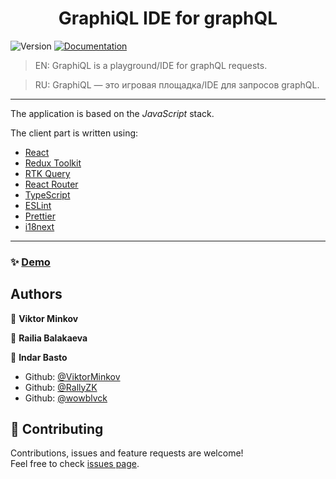<h1 align="center">GraphiQL IDE for graphQL</h1>
<p>
  <img alt="Version" src="https://img.shields.io/badge/version-1.0.0-blue.svg?cacheSeconds=2592000" />
  <a href="https://school-book-production.up.railway.app/api/docs" target="_blank">
    <img alt="Documentation" src="https://img.shields.io/badge/documentation-yes-brightgreen.svg" />
  </a>
</p>

> EN: GraphiQL is a playground/IDE for graphQL requests.

> RU: GraphiQL — это игровая площадка/IDE для запросов graphQL.

---
The application is based on the *JavaScript* stack.

The client part is written using:
- [React](https://reactjs.org/)
- [Redux Toolkit](https://redux-toolkit.js.org/)
- [RTK Query](https://redux-toolkit.js.org/rtk-query/overview)
- [React Router](https://github.com/remix-run/react-router#readme)
- [TypeScript](https://www.typescriptlang.org/)
- [ESLint](https://eslint.org/)
- [Prettier](https://prettier.io/)
- [i18next](https://react.i18next.com/)
---

### ✨ [Demo](https://school-record-book-rss.netlify.app/)

## Authors

👤 **Viktor Minkov**

👤 **Railia Balakaeva**

👤 **Indar Basto**

* Github: [@ViktorMinkov](https://github.com/ViktorMinkov)
* Github: [@RallyZK](https://github.com/RallyZK)
* Github: [@wowblvck](https://github.com/wowblvck)

## 🤝 Contributing

Contributions, issues and feature requests are welcome!<br />Feel free to check [issues page](https://github.com/wowblvck/graphiql-app/issues). 